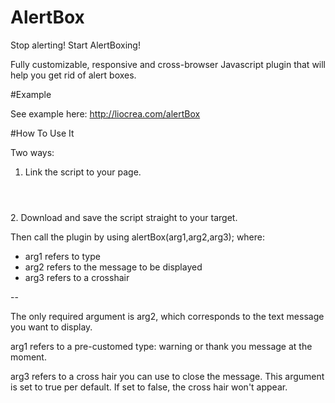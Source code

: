 # AlertBox
Stop alerting! Start AlertBoxing! 

Fully customizable, responsive and cross-browser Javascript plugin that will help you get rid of alert boxes.

#Example

See example here: http://liocrea.com/alertBox

#How To Use It

Two ways:

1. Link the script to your page. 

<code>
<script src="http://liocrea.com/alertBox/alertBox-v1.1.js"></script>
<script src="http://liocrea.com/alertBox/alertBox-v1.1.min.js"></script>
</code>
2. Download and save the script straight to your target.

Then call the plugin by using alertBox(arg1,arg2,arg3); where:


- arg1 refers to type
- arg2 refers to the message to be displayed
- arg3 refers to a crosshair

--

The only required argument is arg2, which corresponds to the text message you want to display. 

arg1 refers to a pre-customed type: warning or thank you message at the moment.

arg3 refers to a cross hair you can use to close the message. This argument is set to true per default.
If set to false, the cross hair won't appear.
